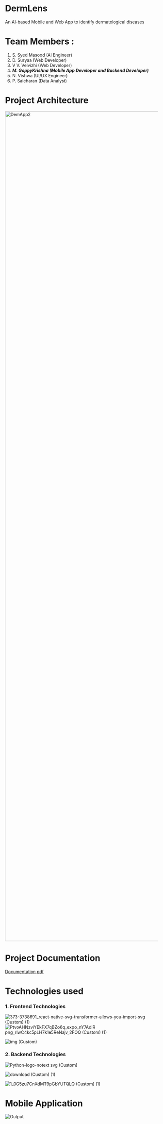 # DermLens
An AI-based Mobile and Web App to identify dermatological
diseases

# Team Members : 
1. S. Syed Masood (AI Engineer) 
2. D. Suryaa (Web Developer)
3. V V. Velvizhi (Web Developer)
4. **_M. GoppyKrishna (Mobile App Developer and Backend Developer)_**
5. N. Vishwa (UI/UX Engineer)
6. P. Saicharan (Data Analyst)

# Project Architecture
<img width="2736" alt="DemApp2" src="https://github.com/GoppyKrishna-77/DermLens/assets/83293163/97e8bd50-740d-4eb2-83f5-ef0e3a69dd6b">

# Project Documentation
[Documentation.pdf](https://github.com/GoppyKrishna-77/DermLens/blob/main/Documentation.pdf)

# Technologies used
### 1. Frontend Technologies
  
![373-3738691_react-native-svg-transformer-allows-you-import-svg (Custom) (1)](https://github.com/GoppyKrishna-77/DermLens/assets/83293163/69e0fd3e-673c-4fe6-acf7-af88b188e59f)
![PtvoAHNzviYEkFX7qBZo6q_expo_nY7AdiR png_riwC4kc5pLH7k1e5ReNajv_2FOQ (Custom) (1)](https://github.com/GoppyKrishna-77/DermLens/assets/83293163/0a426c8a-f1f9-4de9-b075-5ca7b62e8544)

![img (Custom)](https://github.com/GoppyKrishna-77/DermLens/assets/83293163/f36f7f8f-f48d-472a-bc41-b608417749f4)

### 2. Backend Technologies

![Python-logo-notext svg (Custom)](https://github.com/GoppyKrishna-77/DermLens/assets/83293163/a05685f5-0402-4a80-a6b6-458411f57a14)

![download (Custom) (1)](https://github.com/GoppyKrishna-77/DermLens/assets/83293163/25a2d221-29a7-4ee1-aa00-f4cc2bbc46c5)

![1_0G5zu7CnXdMT9pGbYUTQLQ (Custom) (1)](https://github.com/GoppyKrishna-77/DermLens/assets/83293163/17af2156-c0a1-47ed-afa1-b7e3f58aa4ce)

# Mobile Application
![Output](https://github.com/GoppyKrishna-77/DermLens/assets/83293163/778deb10-7f27-4e91-8ba7-56fd206c8c4f)

